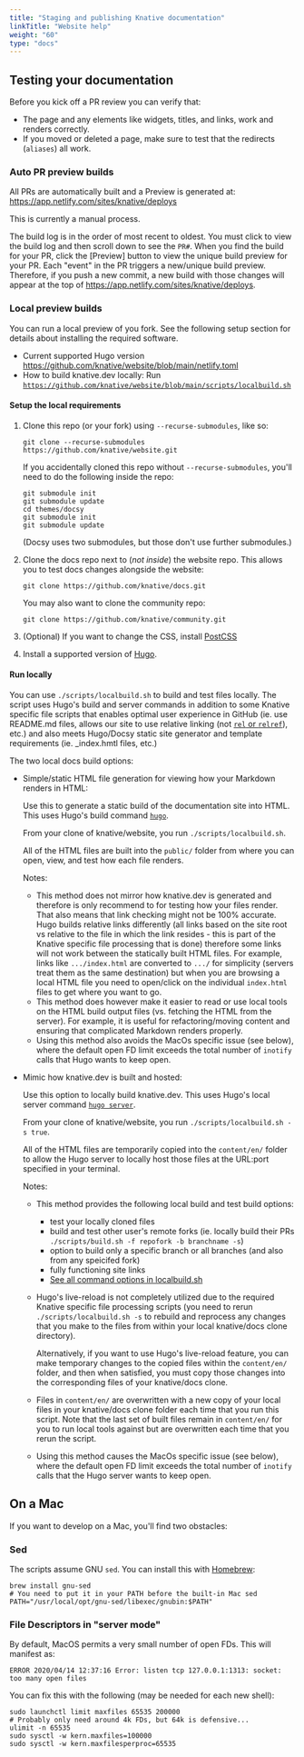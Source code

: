 ```yaml
---
title: "Staging and publishing Knative documentation"
linkTitle: "Website help"
weight: "60"
type: "docs"
---
```


## Testing your documentation

Before you kick off a PR review you can verify that:

- The page and any elements like widgets, titles, and links, work and
  renders correctly.
- If you moved or deleted a page, make sure to test that the redirects
  (`aliases`) all work.

### Auto PR preview builds

All PRs are automatically built and a Preview is generated at:
https://app.netlify.com/sites/knative/deploys

This is currently a manual process.

The build log is in the order of most recent to oldest. You must click to view
the build log and then scroll down to see the `PR#`. When you find the build
for your PR, click the [Preview] button to view the unique build preview for
your PR. Each "event" in the PR triggers a new/unique build preview. Therefore,
if you push a new commit, a new build with those changes will appear at the top
of https://app.netlify.com/sites/knative/deploys.

### Local preview builds

You can run a local preview of you fork. See the following setup section for
details about installing the required software.

- Current supported Hugo version https://github.com/knative/website/blob/main/netlify.toml
- How to build knative.dev locally: Run [`https://github.com/knative/website/blob/main/scripts/localbuild.sh`](https://github.com/knative/website/blob/main/scripts/localbuild.sh)

#### Setup the local requirements

1. Clone this repo (or your fork) using `--recurse-submodules`, like so:

   ```shell
   git clone --recurse-submodules https://github.com/knative/website.git
   ```

   If you accidentally cloned this repo without `--recurse-submodules`, you'll
   need to do the following inside the repo:

   ```shell
   git submodule init
   git submodule update
   cd themes/docsy
   git submodule init
   git submodule update
   ```

   (Docsy uses two submodules, but those don't use further submodules.)

1. Clone the docs repo next to (_not inside_) the website repo. This allows you
   to test docs changes alongside the website:

   ```shell
   git clone https://github.com/knative/docs.git
   ```

   You may also want to clone the community repo:

   ```shell
   git clone https://github.com/knative/community.git
   ```

1. (Optional) If you want to change the CSS, install
   [PostCSS](https://www.docsy.dev/docs/getting-started/#install-postcss)

1. Install a supported version of [Hugo](https://www.docsy.dev/docs/getting-started/#install-hugo).

#### Run locally

You can use `./scripts/localbuild.sh` to build and test files locally.
The script uses Hugo's build and server commands in addition to some Knative
specific file scripts that enables optimal user experience in GitHub
(ie. use README.md files, allows our site to use relative linking
(not
[`rel` or `relref`](https://gohugo.io/content-management/cross-references/#use-ref-and-relref)),
etc.) and also meets Hugo/Docsy static site generator
and template requirements (ie. _index.hmtl files, etc.)

The two local docs build options:

- Simple/static HTML file generation for viewing how your Markdown renders in HTML:

  Use this to generate a static build of the documentation site into HTML. This
  uses Hugo's build command [`hugo`](https://gohugo.io/commands/hugo/).

  From your clone of knative/website, you run `./scripts/localbuild.sh`.

  All of the HTML files are built into the `public/` folder from where you can open,
  view, and test how each file renders.

  Notes:

  - This method does not mirror how knative.dev is generated and therefore is
    only recommend to for testing how your files render. That also means that link
    checking might not be 100% accurate. Hugo builds relative links differently
    (all links based on the site root vs relative to the file in which the link
    resides - this is part of the Knative specific file processing that is done)
    therefore some links will not work between the statically built HTML files.
    For example, links like `.../index.html` are converted to `.../` for simplicity
    (servers treat them as the same destination) but when you are browsing a local HTML
    file you need to open/click on the individual `index.html` files to get where you want
    to go.
  - This method does however make it easier to read or use local tools on the HTML build
    output files (vs. fetching the HTML from the server). For example, it is useful for
    refactoring/moving content and ensuring that complicated Markdown renders properly.
  - Using this method also avoids the MacOs specific issue (see below), where the default
    open FD limit exceeds the total number of `inotify` calls that Hugo wants to keep open.

- Mimic how knative.dev is built and hosted:

  Use this option to locally build knative.dev. This uses Hugo's local server
  command [`hugo server`](https://gohugo.io/commands/hugo_server/).

  From your clone of knative/website, you run `./scripts/localbuild.sh -s true`.

  All of the HTML files are temporarily copied into the `content/en/` folder to allow
  the Hugo server to locally host those files at the URL:port specified in your terminal.

  Notes:

  - This method provides the following local build and test build options:
    - test your locally cloned files
    - build and test other user's remote forks (ie. locally build their PRs `./scripts/build.sh -f repofork -b branchname -s`)
    - option to build only a specific branch or all branches (and also from any speicifed fork)
    - fully functioning site links
    - [See all command options in localbuild.sh](https://github.com/knative/website/blob/main/scripts/localbuild.sh)
  - Hugo's live-reload is not completely utilized due to the required Knative specific file processing
    scripts (you need to rerun `./scripts/localbuild.sh -s` to rebuild and reprocess any changes that you
    make to the files from within your local knative/docs clone directory).

    Alternatively, if you want to use Hugo's live-reload feature, you can make temporary
    changes to the copied files within the `content/en/` folder, and then when satisfied, you must
    copy those changes into the corresponding files of your knative/docs clone.
  - Files in `content/en/` are overwritten with a new copy of your local files in your knative/docs
    clone folder each time that you run this script. Note that the last set of built files remain
    in `content/en/` for you to run local tools against but are overwritten each time that you rerun the script.
  - Using this method causes the MacOs specific issue (see below), where the default
    open FD limit exceeds the total number of `inotify` calls that the Hugo server wants to keep open.

## On a Mac

If you want to develop on a Mac, you'll find two obstacles:

### Sed

The scripts assume GNU `sed`. You can install this with
[Homebrew](https://brew.sh/):

```shell
brew install gnu-sed
# You need to put it in your PATH before the built-in Mac sed
PATH="/usr/local/opt/gnu-sed/libexec/gnubin:$PATH"
```

### File Descriptors in "server mode"

By default, MacOS permits a very small number of open FDs. This will manifest
as:

```
ERROR 2020/04/14 12:37:16 Error: listen tcp 127.0.0.1:1313: socket: too many open files
```

You can fix this with the following (may be needed for each new shell):

```shell
sudo launchctl limit maxfiles 65535 200000
# Probably only need around 4k FDs, but 64k is defensive...
ulimit -n 65535
sudo sysctl -w kern.maxfiles=100000
sudo sysctl -w kern.maxfilesperproc=65535
```
